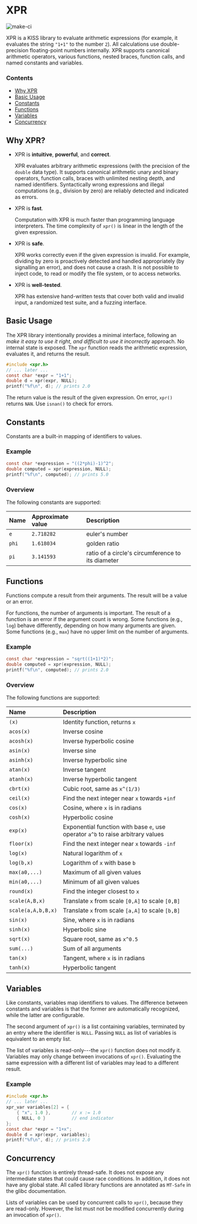 # XPR

![make-ci](https://github.com/stairf/xpr/actions/workflows/make-ci.yml/badge.svg)

XPR is a KISS library to evaluate arithmetic expressions (for example, it
evaluates the string `"1+1"` to the number `2`). All calculations use
double-precision floating-point numbers internally. XPR supports canonical
arithmetic operators, various functions, nested braces, function calls, and
named constants and variables.

### Contents

 - [Why XPR](#why-xpr)
 - [Basic Usage](#basic-usage)
 - [Constants](#constants)
 - [Functions](#functions)
 - [Variables](#variables)
 - [Concurrency](#concurrency)


## Why XPR?

 - XPR is **intuitive**, **powerful**, and **correct**.

   XPR evaluates arbitrary arithmetic expressions (with the precision of the
   `double` data type). It supports canonical arithmetic unary and binary
   operators, function calls, braces with unlimited nesting depth, and named
   identifiers. Syntactically wrong expressions and illegal computations
   (e.g., division by zero) are reliably detected and indicated as errors.

 - XPR is **fast**.

   Computation with XPR is much faster than programming language interpreters.
   The time complexity of `xpr()` is linear in the length of the given
   expression.

 - XPR is **safe**.

   XPR works correctly even if the given expression is invalid. For example,
   dividing by zero is proactively detected and handled appropriately (by
   signalling an error), and does not cause a crash. It is not possible to
   inject code, to read or modify the file system, or to access networks.

 - XPR is **well-tested**.

   XPR has extensive hand-written tests that cover both valid and invalid input,
   a randomized test suite, and a fuzzing interface.


## Basic Usage

The XPR library intentionally provides a minimal interface, following an *make
it easy to use it right, and difficult to use it incorrectly* approach. No
internal state is exposed. The `xpr` function reads the arithmetic expression,
evaluates it, and returns the result.

```c
#include <xpr.h>
// ... later ...
const char *expr = "1+1";
double d = xpr(expr, NULL);
printf("%f\n", d); // prints 2.0
```

The return value is the result of the given expression. On error, `xpr()` returns
`NAN`. Use `isnan()` to check for errors.


## Constants

Constants are a built-in mapping of identifiers to values.

### Example

```c
const char *expression = "((2*phi)-1)^2";
double computed = xpr(expression, NULL);
printf("%f\n", computed); // prints 5.0
```

### Overview
The following constants are supported:

| Name  | Approximate value | Description                                       |
| :---- | :---------------- | :------------------------------------------------ |
| `e`   | `2.718282`        | euler's number                                    |
| `phi` | `1.618034`        | golden ratio                                      |
| `pi`  | `3.141593`        | ratio of a circle's circumference to its diameter |


## Functions

Functions compute a result from their arguments. The result will be a value or
an error.

For functions, the number of arguments is important. The result of a function is
an error if the argument count is wrong. Some functions (e.g., `log`) behave
differently, depending on how many arguments are given. Some functions (e.g.,
`max`) have no upper limit on the number of arguments.

### Example

```c
const char *expression = "sqrt((1+1)*2)";
double computed = xpr(expression, NULL);
printf("%f\n", computed); // prints 2.0
```

### Overview

The following functions are supported:

| Name               | Description                                                                                |
| :---------------   | :----------------------------------------------------------------------------------------- |
| `(x)`              | Identity function, returns `x`                                                             |
| `acos(x)`          | Inverse cosine                                                                             |
| `acosh(x)`         | Inverse hyperbolic cosine                                                                  |
| `asin(x)`          | Inverse sine                                                                               |
| `asinh(x)`         | Inverse hyperbolic sine                                                                    |
| `atan(x)`          | Inverse tangent                                                                            |
| `atanh(x)`         | Inverse hyperbolic tangent                                                                 |
| `cbrt(x)`          | Cubic root, same as `x^(1/3)`                                                              |
| `ceil(x)`          | Find the next integer near `x` towards `+inf`                                              |
| `cos(x)`           | Cosine, where `x` is in radians                                                            |
| `cosh(x)`          | Hyperbolic cosine                                                                          |
| `exp(x)`           | Exponential function with base `e`, use operator `a^b` to raise arbitrary values           |
| `floor(x)`         | Find the next integer near `x` towards `-inf`                                              |
| `log(x)`           | Natural logarithm of `x`                                                                   |
| `log(b,x)`         | Logarithm of `x` with base `b`                                                             |
| `max(a0,...)`      | Maximum of all given values                                                                |
| `min(a0,...)`      | Minimum of all given values                                                                |
| `round(x)`         | Find the integer closest to `x`                                                            |
| `scale(A,B,x)`     | Translate `x` from scale `[0,A]` to scale `[0,B]`                                          |
| `scale(a,A,b,B,x)` | Translate `x` from scale `[a,A]` to scale `[b,B]`                                          |
| `sin(x)`           | Sine, where `x` is in radians                                                              |
| `sinh(x)`          | Hyperbolic sine                                                                            |
| `sqrt(x)`          | Square root, same as `x^0.5`                                                               |
| `sum(...)`         | Sum of all arguments                                                                       |
| `tan(x)`           | Tangent, where `x` is in radians                                                           |
| `tanh(x)`          | Hyperbolic tangent                                                                         |


## Variables

Like constants, variables map identifiers to values. The difference between
constants and variables is that the former are automatically recognized, while
the latter are configurable.

The second argument of `xpr()` is a list containing variables, terminated by an
entry where the identifier is `NULL`. Passing `NULL` as list of variables is
equivalent to an empty list.

The list of variables is read-only---the `xpr()` function does not modify it.
Variables may only change between invocations of `xpr()`. Evaluating the same
expression with a different list of variables may lead to a different result.

### Example

```c
#include <xpr.h>
// ... later ...
xpr_var variables[2] = {
	{ "x", 1.0 },        // x := 1.0
	{ NULL, 0 }          // end indicator
};
const char *expr = "1+x";
double d = xpr(expr, variables);
printf("%f\n", d); // prints 2.0
```

## Concurrency

The `xpr()` function is entirely thread-safe. It does not expose any
intermediate states that could cause race conditions. In addition, it does not
have any global state. All called library functions are annotated as `MT-Safe`
in the glibc documentation.

Lists of variables can be used by concurrent calls to `xpr()`, because they are
read-only. However, the list must not be modified concurrently during an
invocation of `xpr()`.


